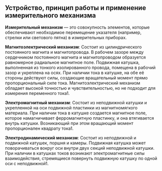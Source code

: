 ## Устройство, принцип работы и применение измерительного механизма
**Измерительный механизм** — это совокупность элементов, которые обеспечивают необходимое перемещение указателя (например, стрелки или светового пятна) в измерительных приборах.

**Магнитоэлектрический механизм**: Состоит из цилиндрического постоянного магнита и магнитопровода. В рабочем зазоре между сердечником постоянного магнита и магнитопроводом образуется равномерное радиальное магнитное поле. Подвижная катушка, выполненная из тонкого изолированного провода, помещена в рабочий зазор и укреплена на осях. При наличии тока в катушке, на обе её стороны действуют силы, создающие вращательный момент прямо пропорциональный силе тока. Магнитоэлектрический механизм обладает высокой точностью и чувствительностью, но не подходит для измерения переменного тока1.

**Электромагнитный механизм**: Состоит из неподвижной катушки и укрепленной на оси подвижной пластинки из магнитномягкого материала. При наличии тока в катушке создается магнитное поле, которое намагничивает ферромагнитную пластинку, и она втягивается внутрь катушки. Возникающий при этом вращающий момент пропорционален квадрату тока1.

**Электродинамический механизм**: Состоит из неподвижной и подвижной катушек, поршня и камеры. Подвижная катушка может поворачиваться вокруг оси внутри двух секций неподвижной катушки. При наличии в катушках токов возникают электромагнитные силы взаимодействия, стремящиеся повернуть подвижную катушку по одной оси с неподвижной1.

